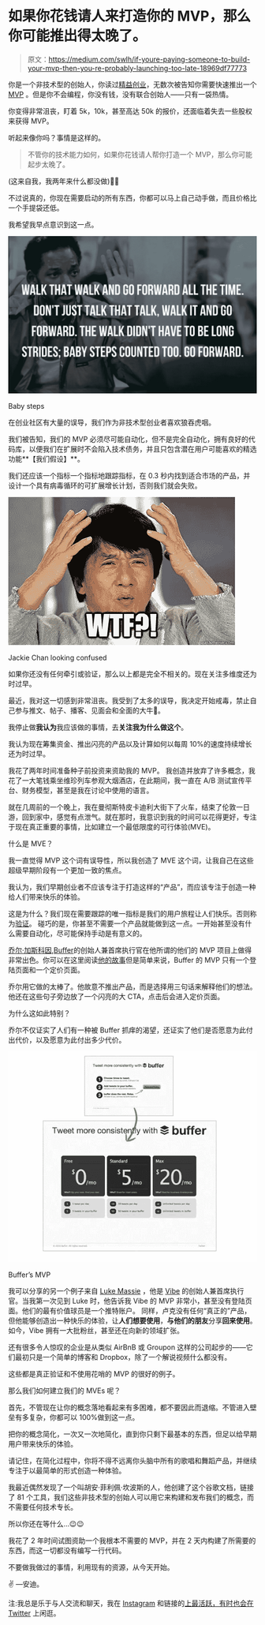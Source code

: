 # 如果你花钱请人来打造你的 MVP，那么你可能推出得太晚了。

> 原文：<https://medium.com/swlh/if-youre-paying-someone-to-build-your-mvp-then-you-re-probably-launching-too-late-18969df77773>

你是一个非技术型的创始人，你读过[精益创业](https://en.wikipedia.org/wiki/The_Lean_Startup)，无数次被告知你需要快速推出一个 [MVP](https://en.wikipedia.org/wiki/Minimum_viable_product) 。但是你不会编程，你没有钱，没有联合创始人——只有一袋热情。

你变得非常沮丧，盯着 5k，10k，甚至高达 50k 的报价，还面临着失去一些股权来获得 MVP。

听起来像你吗？事情是这样的。

> 不管你的技术能力如何，如果你花钱请人帮你打造一个 MVP，那么你可能起步太晚了。

(这来自我，我两年来什么都没做)🤦‍♂️

不过说真的，你现在需要启动的所有东西，你都可以马上自己动手做，而且价格比一个手提袋还低。

我希望我早点意识到这一点。

![](img/2be20b3a35d4030621725431d0bec4ee.png)

Baby steps

在创业社区有大量的误导，我们作为非技术型创业者喜欢狼吞虎咽。

我们被告知，我们的 MVP 必须尽可能自动化，但不是完全自动化，拥有良好的代码库，以便我们在扩展时不会陷入技术债务，并且只包含潜在用户可能喜欢的精选功能**【我们假设】**。

我们还应该一个指标一个指标地跟踪指标，在 0.3 秒内找到适合市场的产品，并设计一个具有病毒循环的可扩展增长计划，否则我们就会失败。

![](img/834c39431f409a522a21956244ccc40c.png)

Jackie Chan looking confused

如果你还没有任何牵引或验证，那么以上都是完全不相关的。现在关注多维度还为时过早。

最近，我对这一切感到非常沮丧。我受到了太多的误导，我决定开始戒毒，禁止自己参与推文、帖子、播客、见面会和全面的大牛💩。

我停止做**我认为**我应该做的事情，去**关注我为什么做这个**。

我认为现在筹集资金、推出闪亮的产品以及计算如何以每周 10%的速度持续增长还为时过早。

我花了两年时间准备种子前投资来资助我的 MVP。
我创造并放弃了许多概念，我花了一大笔钱乘坐维珍列车参观大烟酒店，在此期间，我一直在 A/B 测试宣传平台、财务模型，甚至是我在讨论中使用的语言。

就在几周前的一个晚上，我在曼彻斯特皮卡迪利大街下了火车，结束了伦敦一日游，回到家中，感觉有点泄气。就在那时，我意识到我的时间可以花得更好，专注于现在真正重要的事情，比如建立一个最低限度的可行体验(MVE)。

什么是 MVE？

我一直觉得 MVP 这个词有误导性，所以我创造了 MVE 这个词，让我自己在这些超级早期阶段有一个更加一致的焦点。

我认为，我们早期创业者不应该专注于打造这样的“产品”，而应该专注于创造一种给人们带来快乐的体验。

这是为什么？我们现在需要跟踪的唯一指标是我们的用户旅程让人们快乐。否则称为[验证](https://www.entrepreneur.com/article/325443)。
碰巧的是，你甚至不需要一个产品就能做到这一点。一开始甚至没有什么需要自动化，尽可能保持手动是有意义的。

[乔尔·加斯科因](https://joel.is/),[Buffer](https://buffer.com/)的创始人兼首席执行官在他所谓的他们的 MVP 项目上做得非常出色。你可以在这里阅读[他的故事](https://buffer.com/resources/idea-to-paying-customers-in-7-weeks-how-we-did-it)但是简单来说，Buffer 的 MVP 只有一个登陆页面和一个定价页面。

乔尔用它做的太棒了。他故意不推出产品，而是选择用三句话来解释他们的想法。他还在这些句子旁边放了一个闪亮的大 CTA，点击后会进入定价页面。

为什么这如此特别？

乔尔不仅证实了人们有一种被 Buffer 抓痒的渴望，还证实了他们是否愿意为此付出代价，以及愿意为此付出多少代价。

![](img/acf862583f96520c8dc447a2ec02027c.png)

Buffer’s MVP

我可以分享的另一个例子来自 [Luke Massie](https://twitter.com/lukemassie) ，他是 [Vibe](https://www.vibetickets.co.uk/) 的创始人兼首席执行官。当我第一次见到 Luke 时，他告诉我 Vibe 的 MVP 非常小，甚至没有登陆页面。他们的最有价值球员是一个推特账户。
同样，卢克没有任何“真正的”产品，但他能够创造出一种快乐的体验，让**人们想要使用**，**与他们的朋友**分享**回来使用**。如今，Vibe 拥有一大批粉丝，甚至还在向新的领域扩张。

还有很多令人惊叹的企业是从类似 AirBnB 或 Groupon 这样的公司起步的——它们最初只是一个简单的博客和 Dropbox，除了一个解说视频什么都没有。

这些都是真正验证和不使用花哨的 MVP 的很好的例子。

那么我们如何建立我们的 MVEs 呢？

首先，不管现在让你的概念落地看起来有多困难，都不要因此而退缩。不管进入壁垒有多复杂，你都可以 100%做到这一点。

把你的概念简化，一次又一次地简化，直到你只剩下最基本的东西，但足以给早期用户带来快乐的体验。

请记住，在简化过程中，你将不得不远离你头脑中所有的歌唱和舞蹈产品，并继续专注于以最简单的形式创造一种体验。

我最近偶然发现了一个叫胡安·菲利佩·坎波斯的人，他创建了这个谷歌文档，链接了 81 个工具，我们这些非技术型的创始人可以用它来构建和发布我们的概念，而不需要任何技术专长。

所以你还在等什么…😉😉

我花了 2 年时间试图资助一个我根本不需要的 MVP，并在 2 天内构建了所需要的东西，而这一切都没有编写一行代码。

不要做我做过的事情，利用现有的资源，从今天开始。

✌ —安迪。

注:我总是乐于与人交流和聊天，我在 [Instagram](https://www.instagram.com/welcometoandy/) 和链接的[上最活跃，有时也会在](https://www.linkedin.com/in/welcometoandy/) [Twitter](https://twitter.com/credibleandy) 上闲逛。